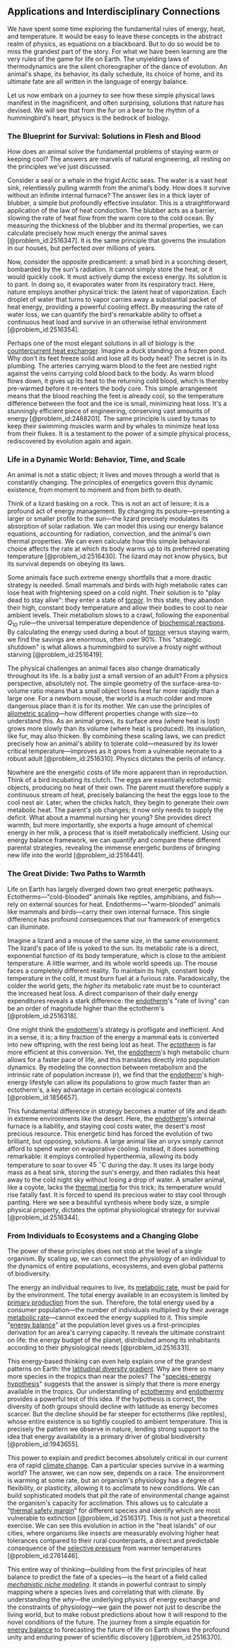 ## Applications and Interdisciplinary Connections

We have spent some time exploring the fundamental rules of energy, heat, and temperature. It would be easy to leave these concepts in the abstract realm of physics, as equations on a blackboard. But to do so would be to miss the grandest part of the story. For what we have been learning are the very rules of the game for life on Earth. The unyielding laws of thermodynamics are the silent choreographer of the dance of evolution. An animal's shape, its behavior, its daily schedule, its choice of home, and its ultimate fate are all written in the language of energy balance.

Let us now embark on a journey to see how these simple physical laws manifest in the magnificent, and often surprising, solutions that nature has devised. We will see that from the fur on a bear to the rhythm of a hummingbird's heart, physics is the bedrock of biology.

### The Blueprint for Survival: Solutions in Flesh and Blood

How does an animal solve the fundamental problems of staying warm or keeping cool? The answers are marvels of natural engineering, all resting on the principles we've just discussed.

Consider a seal or a whale in the frigid Arctic seas. The water is a vast heat sink, relentlessly pulling warmth from the animal’s body. How does it survive without an infinite internal furnace? The answer lies in a thick layer of blubber, a simple but profoundly effective insulator. This is a straightforward application of the law of heat conduction. The blubber acts as a barrier, slowing the rate of heat flow from the warm core to the cold ocean. By measuring the thickness of the blubber and its thermal properties, we can calculate precisely how much energy the animal saves [@problem_id:2516347]. It is the same principle that governs the insulation in our houses, but perfected over millions of years.

Now, consider the opposite predicament: a small bird in a scorching desert, bombarded by the sun's radiation. It cannot simply store the heat, or it would quickly cook. It must actively dump the excess energy. Its solution is to pant. In doing so, it evaporates water from its respiratory tract. Here, nature employs another physical trick: the latent heat of vaporization. Each droplet of water that turns to vapor carries away a substantial packet of heat energy, providing a powerful cooling effect. By measuring the rate of water loss, we can quantify the bird's remarkable ability to offset a continuous heat load and survive in an otherwise lethal environment [@problem_id:2516354].

Perhaps one of the most elegant solutions in all of biology is the [countercurrent heat exchanger](@article_id:147926). Imagine a duck standing on a frozen pond. Why don't its feet freeze solid and lose all its body heat? The secret is in its plumbing. The arteries carrying warm blood to the feet are nestled right against the veins carrying cold blood back to the body. As warm blood flows down, it gives up its heat to the returning cold blood, which is thereby pre-warmed before it re-enters the body core. This simple arrangement means that the blood reaching the feet is already cool, so the temperature difference between the foot and the ice is small, minimizing heat loss. It's a stunningly efficient piece of engineering, conserving vast amounts of energy [@problem_id:2468201]. The same principle is used by tunas to keep their swimming muscles warm and by whales to minimize heat loss from their flukes. It is a testament to the power of a simple physical process, rediscovered by evolution again and again.

### Life in a Dynamic World: Behavior, Time, and Scale

An animal is not a static object; it lives and moves through a world that is constantly changing. The principles of energetics govern this dynamic existence, from moment to moment and from birth to death.

Think of a lizard basking on a rock. This is not an act of leisure; it is a profound act of energy management. By changing its posture—presenting a larger or smaller profile to the sun—the lizard precisely modulates its absorption of solar radiation. We can model this using our energy balance equations, accounting for radiation, convection, and the animal's own thermal properties. We can even calculate how this simple behavioral choice affects the rate at which its body warms up to its preferred operating temperature [@problem_id:2516430]. The lizard may not know physics, but its survival depends on obeying its laws.

Some animals face such extreme energy shortfalls that a more drastic strategy is needed. Small mammals and birds with high metabolic rates can lose heat with frightening speed on a cold night. Their solution is to "play dead to stay alive": they enter a state of [torpor](@article_id:150134). In this state, they abandon their high, constant body temperature and allow their bodies to cool to near ambient levels. Their metabolism slows to a crawl, following the exponential $Q_{10}$ rule—the universal temperature dependence of [biochemical reactions](@article_id:199002). By calculating the energy used during a bout of [torpor](@article_id:150134) versus staying warm, we find the savings are enormous, often over 90%. This "strategic shutdown" is what allows a hummingbird to survive a frosty night without starving [@problem_id:2516419].

The physical challenges an animal faces also change dramatically throughout its life. Is a baby just a small version of an adult? From a physics perspective, absolutely not. The simple geometry of the surface-area-to-volume ratio means that a small object loses heat far more rapidly than a large one. For a newborn mouse, the world is a much colder and more dangerous place than it is for its mother. We can use the principles of [allometric scaling](@article_id:153084)—how different properties change with size—to understand this. As an animal grows, its surface area (where heat is lost) grows more slowly than its volume (where heat is produced). Its insulation, like fur, may also thicken. By combining these scaling laws, we can predict precisely how an animal's ability to tolerate cold—measured by its lower critical temperature—improves as it grows from a vulnerable neonate to a robust adult [@problem_id:2516310]. Physics dictates the perils of infancy.

Nowhere are the energetic costs of life more apparent than in reproduction. Think of a bird incubating its clutch. The eggs are essentially ectothermic objects, producing no heat of their own. The parent must therefore supply a continuous stream of heat, precisely balancing the heat the eggs lose to the cool nest air. Later, when the chicks hatch, they begin to generate their own metabolic heat. The parent's job changes; it now only needs to supply the deficit. What about a mammal nursing her young? She provides direct warmth, but more importantly, she exports a huge amount of chemical energy in her milk, a process that is itself metabolically inefficient. Using our energy balance framework, we can quantify and compare these different parental strategies, revealing the immense energetic burdens of bringing new life into the world [@problem_id:2516441].

### The Great Divide: Two Paths to Warmth

Life on Earth has largely diverged down two great energetic pathways. Ectotherms—"cold-blooded" animals like reptiles, amphibians, and fish—rely on external sources for heat. Endotherms—"warm-blooded" animals like mammals and birds—carry their own internal furnace. This single difference has profound consequences that our framework of energetics can illuminate.

Imagine a lizard and a mouse of the same size, in the same environment. The lizard's pace of life is yoked to the sun. Its metabolic rate is a direct, exponential function of its body temperature, which is close to the ambient temperature. A little warmer, and its whole world speeds up. The mouse faces a completely different reality. To maintain its high, constant body temperature in the cold, it must burn fuel at a furious rate. Paradoxically, the colder the world gets, the *higher* its metabolic rate must be to counteract the increased heat loss. A direct comparison of their daily energy expenditures reveals a stark difference: the [endotherm](@article_id:151015)'s "rate of living" can be an order of magnitude higher than the ectotherm's [@problem_id:2516318].

One might think the [endotherm](@article_id:151015)'s strategy is profligate and inefficient. And in a sense, it is; a tiny fraction of the energy a mammal eats is converted into new offspring, with the rest being lost as heat. The [ectotherm](@article_id:151525) is far more efficient at this conversion. Yet, the [endotherm](@article_id:151015)'s high metabolic churn allows for a faster pace of life, and this translates directly into population dynamics. By modeling the connection between metabolism and the intrinsic rate of population increase ($r$), we find that the [endotherm](@article_id:151015)'s high-energy lifestyle can allow its populations to grow much faster than an ectotherm's, a key advantage in certain ecological contexts [@problem_id:1856657].

This fundamental difference in strategy becomes a matter of life and death in extreme environments like the desert. Here, the [endotherm](@article_id:151015)'s internal furnace is a liability, and staying cool costs water, the desert's most precious resource. This energetic bind has forced the evolution of two brilliant, but opposing, solutions. A large animal like an oryx simply cannot afford to spend water on evaporative cooling. Instead, it does something remarkable: it employs controlled hyperthermia, allowing its body temperature to soar to over $45\ ^{\circ}\mathrm{C}$ during the day. It uses its large body mass as a heat sink, storing the sun's energy, and then radiates this heat away to the cold night sky without losing a drop of water. A smaller animal, like a coyote, lacks the [thermal inertia](@article_id:146509) for this trick; its temperature would rise fatally fast. It is forced to spend its precious water to stay cool through panting. Here we see a beautiful synthesis where body size, a simple physical property, dictates the optimal physiological strategy for survival [@problem_id:2516344].

### From Individuals to Ecosystems and a Changing Globe

The power of these principles does not stop at the level of a single organism. By scaling up, we can connect the physiology of an individual to the dynamics of entire populations, ecosystems, and even global patterns of biodiversity.

The energy an individual requires to live, its [metabolic rate](@article_id:140071), must be paid for by the environment. The total energy available in an ecosystem is limited by [primary production](@article_id:143368) from the sun. Therefore, the total energy used by a consumer population—the number of individuals multiplied by their average [metabolic rate](@article_id:140071)—cannot exceed the energy supplied to it. This simple "[energy balance](@article_id:150337)" at the population level gives us a first-principles derivation for an area's carrying capacity. It reveals the ultimate constraint on life: the energy budget of the planet, distributed among its inhabitants according to their physiological needs [@problem_id:2516331].

This energy-based thinking can even help explain one of the grandest patterns on Earth: the [latitudinal diversity gradient](@article_id:167643). Why are there so many more species in the tropics than near the poles? The "[species-energy hypothesis](@article_id:171050)" suggests that the answer is simply that there is more energy available in the tropics. Our understanding of [ectothermy](@article_id:137353) and [endothermy](@article_id:142780) provides a powerful test of this idea. If the hypothesis is correct, the diversity of both groups should decline with latitude as energy becomes scarcer. But the decline should be far steeper for ectotherms (like reptiles), whose entire existence is so tightly coupled to ambient temperature. This is precisely the pattern we observe in nature, lending strong support to the idea that energy availability is a primary driver of global biodiversity [@problem_id:1943655].

This power to explain and predict becomes absolutely critical in our current era of rapid [climate change](@article_id:138399). Can a particular species survive in a warming world? The answer, we can now see, depends on a race. The environment is warming at some rate, but an organism's physiology has a degree of flexibility, or plasticity, allowing it to acclimate to new conditions. We can build sophisticated models that pit the rate of environmental change against the organism's capacity for acclimation. This allows us to calculate a "[thermal safety margin](@article_id:167325)" for different species and identify which are most vulnerable to extinction [@problem_id:2516317]. This is not just a theoretical exercise. We can see this evolution in action in the "heat islands" of our cities, where organisms like insects are measurably evolving higher heat tolerances compared to their rural counterparts, a direct and predictable consequence of the [selective pressure](@article_id:167042) from warmer temperatures [@problem_id:2761446].

This entire way of thinking—building from the first principles of heat balance to predict the fate of a species—is the heart of a field called *[mechanistic niche modeling](@article_id:198403)*. It stands in powerful contrast to simply mapping where a species lives and correlating that with climate. By understanding the *why*—the underlying physics of energy exchange and the constraints of physiology—we gain the power not just to describe the living world, but to make robust predictions about how it will respond to the novel conditions of the future. The journey from a simple equation for [energy balance](@article_id:150337) to forecasting the future of life on Earth shows the profound unity and enduring power of scientific discovery [@problem_id:2516370].